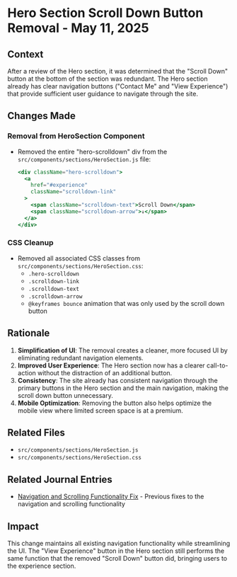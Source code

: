 # Hero Section Scroll Down Button Removal - May 11, 2025

## Context
After a review of the Hero section, it was determined that the "Scroll Down" button at the bottom of the section was redundant. The Hero section already has clear navigation buttons ("Contact Me" and "View Experience") that provide sufficient user guidance to navigate through the site.

## Changes Made

### Removal from HeroSection Component
- Removed the entire "hero-scrolldown" div from the `src/components/sections/HeroSection.js` file:
  ```jsx
  <div className="hero-scrolldown">
    <a 
      href="#experience"
      className="scrolldown-link"
    >
      <span className="scrolldown-text">Scroll Down</span>
      <span className="scrolldown-arrow">↓</span>
    </a>
  </div>
  ```

### CSS Cleanup
- Removed all associated CSS classes from `src/components/sections/HeroSection.css`:
  - `.hero-scrolldown`
  - `.scrolldown-link`
  - `.scrolldown-text`
  - `.scrolldown-arrow`
  - `@keyframes bounce` animation that was only used by the scroll down button

## Rationale
1. **Simplification of UI**: The removal creates a cleaner, more focused UI by eliminating redundant navigation elements.
2. **Improved User Experience**: The Hero section now has a clearer call-to-action without the distraction of an additional button.
3. **Consistency**: The site already has consistent navigation through the primary buttons in the Hero section and the main navigation, making the scroll down button unnecessary.
4. **Mobile Optimization**: Removing the button also helps optimize the mobile view where limited screen space is at a premium.

## Related Files
- `src/components/sections/HeroSection.js`
- `src/components/sections/HeroSection.css`

## Related Journal Entries
- [Navigation and Scrolling Functionality Fix](./2025_05_11_navigation_scrolling_fix.md) - Previous fixes to the navigation and scrolling functionality

## Impact
This change maintains all existing navigation functionality while streamlining the UI. The "View Experience" button in the Hero section still performs the same function that the removed "Scroll Down" button did, bringing users to the experience section.
